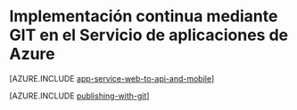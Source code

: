 <properties 
	pageTitle="Implementación continua mediante GIT en el Servicio de aplicaciones de Azure" 
	description="Aprenda a usar Git para publicar una aplicación web de Azure y habilitar la implementación continua desde Bitbucket, CodePlex, Dropbox, GitHub o Mercurial." 
	services="app-service" 
	documentationCenter=".net" 
	authors="cephalin" 
	manager="wpickett" 
	editor="mollybos"/>

<tags 
	ms.service="app-service" 
	ms.workload="na" 
	ms.tgt_pltfrm="na" 
	ms.devlang="na" 
	ms.topic="article" 
	ms.date="12/11/2015" 
	ms.author="cephalin"/>

# Implementación continua mediante GIT en el Servicio de aplicaciones de Azure

[AZURE.INCLUDE [app-service-web-to-api-and-mobile](../../includes/app-service-web-to-api-and-mobile.md)]

[AZURE.INCLUDE [publishing-with-git](../../includes/publishing-with-git.md)]
 

<!---HONumber=AcomDC_1217_2015-->